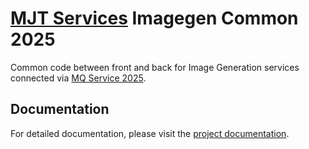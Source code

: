 # [MJT Services](https://github.com/mjt-services) Imagegen Common 2025

Common code between front and back for Image Generation services connected via [MQ Service 2025](https://github.com/mjt-services/mq-service-2025).

## Documentation

For detailed documentation, please visit the [project documentation](https://mjt-services.github.io/imagegen-common-2025/).


